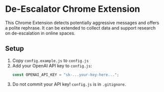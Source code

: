 # De-Escalator Chrome Extension

This Chrome Extension detects potentially aggressive messages and offers a polite rephrase. It can be extended to collect data and support research on de-escalation in online spaces.

## Setup

1. Copy `config.example.js` to `config.js`
2. Add your OpenAI API key to `config.js`:
   ```js
   const OPENAI_API_KEY = "sk-...your-key-here...";
   ```
3. Do not commit your API key! `config.js` is in `.gitignore`.
